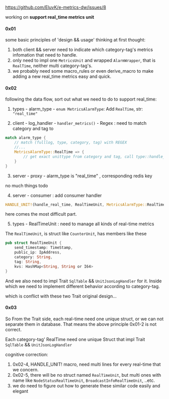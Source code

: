 https://github.com/EluvK/e-metrics-dw/issues/8

working on **support real_time metrics unit**

#### 0x01

some basic principles of 'design && usage' thinking at first thought:

1. both client && server need to indicate which category-tag's metrics infomation that need to handle.
2. only need to impl one `MetricsUnit` and wrapped `AlarmWrapper`, that is `RealTime`, neither multi category-tag's.
3. we probably need some macro_rules or even derive_macro to make adding a new real_time metrics easy and quick.


#### 0x02

following the data flow, sort out what we need to do to support real_time:

1. types - alarm_type - `enum MetricsAlarmType`: Add `RealTime`, str: `"real_time"`

2. client - log_handler - `handler_metrics()` - Regex : need to match category and tag to 

``` RUST
match alarm_type {
    // match (fulllog, type, category, tag) with REGEX
    //...
    MetricsAlarmType::RealTime => {
        // get exact unittype from category and tag, call type::handle_log
    }
}
```

3. server - proxy - alarm_type is "real_time" , corresponding redis key  

no much things todo 

4. server - consumer : add consumer handler

``` RUST
HANDLE_UNIT!(handle_real_time, RealTimeUnit, MetricsAlarmType::RealTime);
```

here comes the most difficult part.

5. types - RealTimeUnit : need to manage all kinds of real-time metrics

The `RealTimeUnit`, is struct like `CounterUnit`, has members like these

``` RUST
pub struct RealTimeUnit {
    send_timestamp: TimeStamp,
    public_ip: IpAddress,
    category: String,
    tag: String,
    kvs: HashMap<String, String or I64>
}
```

And we also need to impl Trait `SqlTable` && `UnitJsonLogHandler` for it.  Inside which we need to implement different behavior according to category-tag.

which is conflict with these two Trait original design...

#### 0x03

So From the Trait side, each real-time need one unique struct, or we can not separate them in database. That means the above principle 0x01-2 is not correct.

Each category-tag' RealTime need one unique Struct that impl Trait `SqlTable` && `UnitJsonLogHandler`

cognitive correction:

1. 0x02-4, HANDLE_UNIT! macro, need multi lines for every real-time that we concern.
2. 0x02-5, there will be no struct named `RealTimeUnit`, but multi ones with name like `NodeStatusRealTimeUnit`, `BroadcastInfoRealTimeUnit`, ..etc.
3. we do need to figure out how to generate these similar code easily and elegant